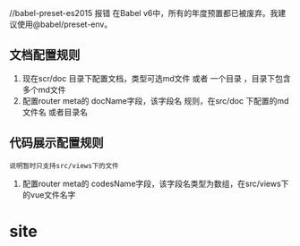 //babel-preset-es2015 报错 在Babel v6中，所有的年度预置都已被废弃。我建议使用@babel/preset-env。

## 文档配置规则
1. 现在scr/doc 目录下配置文档，类型可选md文件 或者 一个目录 ，目录下包含多个md文件
2. 配置router meta的 docName字段，该字段名 规则，在src/doc 下配置的md文件名  或者目录名

## 代码展示配置规则
    说明暂时只支持src/views下的文件
1. 配置router meta的 codesName字段，该字段名类型为数组，在src/views下的vue文件名字
# site
